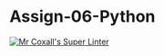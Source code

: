 # Assign-06-Python
[![Mr Coxall's Super Linter](https://github.com/ICS3U-Programming-Kestrel-B/Assign-06-Python/workflows/Mr%20Coxall's%20Super%20Linter/badge.svg)](https://github.com/ICS3U-Programming-Kestrel-B/Assign-06-Python/actions/)
